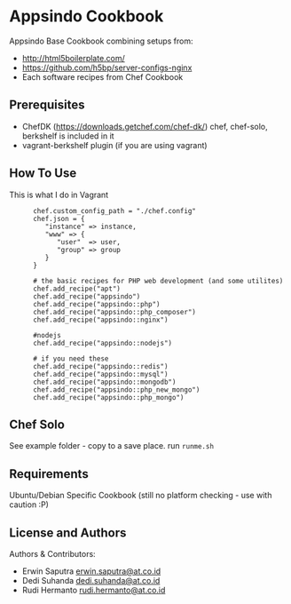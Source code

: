 Appsindo Cookbook
=================
Appsindo Base Cookbook combining setups from:

- http://html5boilerplate.com/
- https://github.com/h5bp/server-configs-nginx
- Each software recipes from Chef Cookbook

Prerequisites
-------------
- ChefDK (https://downloads.getchef.com/chef-dk/) chef, chef-solo, berkshelf is included in it
- vagrant-berkshelf plugin (if you are using vagrant)

How To Use
----------
This is what I do in Vagrant

```
      chef.custom_config_path = "./chef.config"
      chef.json = {
         "instance" => instance,
         "www" => {
            "user"  => user,
            "group" => group
         }
      }

      # the basic recipes for PHP web development (and some utilites)
      chef.add_recipe("apt")
      chef.add_recipe("appsindo")
      chef.add_recipe("appsindo::php")
      chef.add_recipe("appsindo::php_composer")
      chef.add_recipe("appsindo::nginx")

      #nodejs
      chef.add_recipe("appsindo::nodejs")

      # if you need these
      chef.add_recipe("appsindo::redis")
      chef.add_recipe("appsindo::mysql")
      chef.add_recipe("appsindo::mongodb")
      chef.add_recipe("appsindo::php_new_mongo")
      chef.add_recipe("appsindo::php_mongo")
```

Chef Solo
------------
See example folder - copy to a save place. run `runme.sh`


Requirements
------------
Ubuntu/Debian Specific Cookbook (still no platform checking - use with caution :P)

License and Authors
-------------------
Authors & Contributors:
- Erwin Saputra <erwin.saputra@at.co.id>
- Dedi Suhanda <dedi.suhanda@at.co.id>
- Rudi Hermanto <rudi.hermanto@at.co.id>

